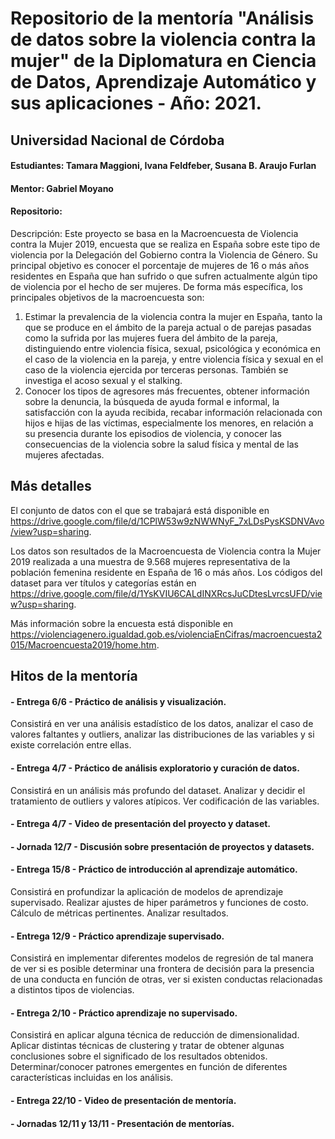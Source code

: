 # Repositorio de la mentoría "Análisis de datos sobre la violencia contra la mujer" de la Diplomatura en Ciencia de Datos, Aprendizaje Automático y sus aplicaciones - Año: 2021.
## Universidad Nacional de Córdoba
#### Estudiantes: Tamara Maggioni, Ivana Feldfeber, Susana B. Araujo Furlan
#### Mentor: Gabriel Moyano
#### Repositorio:

Descripción:
Este proyecto se basa en la Macroencuesta de Violencia contra la Mujer 2019, encuesta que se realiza en España sobre este tipo de violencia por la Delegación del Gobierno contra la Violencia de Género. Su principal objetivo es conocer el porcentaje de mujeres de 16 o más años residentes en España que han sufrido o que sufren actualmente algún tipo de violencia por el hecho de ser mujeres. De forma más específica, los principales objetivos de la macroencuesta son: 

1) Estimar la prevalencia de la violencia contra la mujer en España, tanto la que se produce en el ámbito de la pareja actual o de parejas pasadas como la sufrida por las mujeres fuera del ámbito de la pareja, distinguiendo entre violencia física, sexual, psicológica y económica en el caso de la violencia en la pareja, y entre violencia física y sexual en el caso de la violencia ejercida por terceras personas. También se investiga el acoso sexual y el stalking. 
2) Conocer los tipos de agresores más frecuentes, obtener información sobre la denuncia, la búsqueda de ayuda formal e informal, la satisfacción con la ayuda recibida, recabar información relacionada con hijos e hijas de las víctimas, especialmente los menores, en relación a su presencia durante los episodios de violencia, y conocer las consecuencias de la violencia sobre la salud física y mental de las mujeres afectadas.


## Más detalles

El conjunto de datos con el que se trabajará está disponible en https://drive.google.com/file/d/1CPlW53w9zNWWNyF_7xLDsPysKSDNVAvo/view?usp=sharing.

Los datos son resultados de la Macroencuesta de Violencia contra la Mujer 2019 realizada a una muestra de 9.568 mujeres representativa de la población femenina residente en España de 16 o más años. Los códigos del dataset para ver títulos y categorías están en  https://drive.google.com/file/d/1YsKVIU6CALdINXRcsJuCDtesLvrcsUFD/view?usp=sharing.

Más información sobre la encuesta está disponible en https://violenciagenero.igualdad.gob.es/violenciaEnCifras/macroencuesta2015/Macroencuesta2019/home.htm.

## Hitos de la mentoría

#### - Entrega 6/6 - Práctico de análisis y visualización. 
Consistirá en ver una análisis estadístico de los datos, analizar el caso de valores faltantes y outliers, analizar las distribuciones de las variables y si existe correlación entre ellas.

#### - Entrega 4/7 - Práctico de análisis exploratorio y curación de datos.
Consistirá en un análisis más profundo del dataset. Analizar y decidir el tratamiento de outliers y valores atípicos. Ver codificación de las variables.

#### - Entrega 4/7 - Video de presentación del proyecto y dataset.

#### - Jornada 12/7 - Discusión sobre presentación de proyectos y datasets.

#### - Entrega 15/8 - Práctico de introducción al aprendizaje automático.
Consistirá en profundizar la aplicación de modelos de aprendizaje supervisado. Realizar ajustes de hiper parámetros y funciones de costo. Cálculo de métricas pertinentes. Analizar resultados.

#### - Entrega 12/9 - Práctico aprendizaje supervisado.
Consistirá en implementar diferentes modelos de regresión de tal manera de ver si es posible determinar una frontera de decisión para la presencia de una conducta en función de otras, ver si existen conductas relacionadas a distintos tipos de violencias.

#### - Entrega 2/10 - Práctico aprendizaje no supervisado.
Consistirá en aplicar alguna técnica de reducción de dimensionalidad. Aplicar distintas técnicas de clustering y tratar de obtener algunas conclusiones sobre el significado de los resultados obtenidos. Determinar/conocer patrones emergentes en función de diferentes características incluidas en los análisis.

#### - Entrega 22/10 - Video de presentación de mentoría.

#### - Jornadas 12/11 y 13/11 - Presentación de mentorías.
